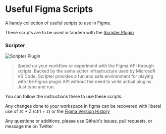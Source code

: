 # Useful Figma Scripts

A handy collection of useful scripts to use in Figma.

These scripts are to be used in tandem with the [Scripter Plugin](https://www.figma.com/community/plugin/757836922707087381/Scripter)

### Scripter
![Scripter Plugin](https://www.figma.com/community/plugin/757836922707087381/thumbnail)

> Speed up your workflow or experiment with the Figma API through scripts. Backed by the same editor infrastructure used by Microsoft VS Code, Scripter provides a fun and safe environment for playing with the Figma plugin API without the need to write actual plugins. Just type and run.

You can follow the instructions there to use these scripts.

Any changes done to your workspace in figma can be recovered with liberal use of ⌘ + Z (ctrl + z) or the [Figma Version History](https://help.figma.com/hc/en-us/articles/360038006754-View-a-file-s-version-history)

Any questions or additions, please use Github's issues, pull requests, or message me on Twitter
